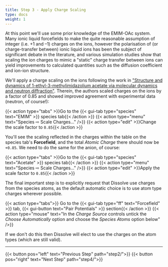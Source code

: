 ```yaml
---
title: Step 3 - Apply Charge Scaling
type: docs
weight: 1
---
```


At this point we'll use some prior knowledge of the EMIM-OAc system. Many ionic liquid forcefields to make the quite reasonable assumption of integer (i.e. +1 and &ndash;1) charges on the ions, however the polarisation of (or charge-transfer between) ionic liquid ions has been the subject of significant debate in the literature, and various simulation studies show that scaling the ion charges to mimic a "static" charge transfer between ions can yield improvements to calculated quantities such as the diffusion coefficient and ion-ion structure.

We'll apply a charge scaling on the ions following the work in ["Structure and dynamics of 1-ethyl-3-methylimidazolium acetate via molecular dynamics and neutron diffraction"](https://dx.doi.org/10.1021/jp102180q). Therein, the authors scaled charges on the ions by a factor of 0.85 and showed improved agreement with experimental data (neutron, of course!):

{{< action type="tabs" >}}Go to the {{< gui-tab type="species" text="EMIM" >}} species tab{{< /action >}}
{{< action type="menu" text="Species &#8680; Scale Charges..." />}}
{{< action type="edit" >}}Change the scale factor to `0.85`{{< /action >}}

You'll see the scaling reflected in the charges within the table on the species tab's **Forcefield**, and the total _Atomic Charge_ there should now be `+0.85`. We need to do the same for the anion, of course:

{{< action type="tabs" >}}Go to the {{< gui-tab type="species" text="Acetate" >}} species tab{{< /action >}}
{{< action type="menu" text="Species &#8680; Scale Charges..." />}}
{{< action type="edit" >}}Apply the scale factor to `0.85`{{< /action >}}

The final important step is to explicitly request that Dissolve use charges from the species atoms, as the default automatic choice is to use atom type charges wherever possible.

{{< action type="tabs">}} Go to the {{< gui-tab type="ff" text="Forcefield" >}} tab, {{< gui-button text="Pair Potentials" >}} section{{< /action >}}
{{< action type="mouse" text="In the _Charge Source_ controls untick the _Choose Automatically_ option and choose the _Species Atoms_ option below" />}}

If we don't do this then Dissolve will elect to use the charges on the atom types (which are still valid).

* * *
{{< button pos="left" text="Previous Step" path="step2/">}}
{{< button pos="right" text="Next Step" path="step4/">}}

